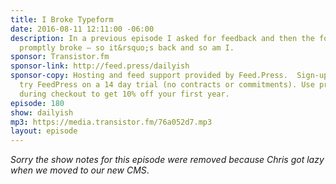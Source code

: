 ```yaml
---
title: I Broke Typeform
date: 2016-08-11 12:11:00 -06:00
description: In a previous episode I asked for feedback and then the form I was using
  promptly broke — so it&rsquo;s back and so am I.
sponsor: Transistor.fm
sponsor-link: http://feed.press/dailyish
sponsor-copy: Hosting and feed support provided by Feed.Press.  Sign-up today and
  try FeedPress on a 14 day trial (no contracts or commitments). Use promo code "dailyish"
  during checkout to get 10% off your first year.
episode: 180
show: dailyish
mp3: https://media.transistor.fm/76a052d7.mp3
layout: episode
---
```


<em>Sorry the show notes for this episode were removed because Chris got lazy when we moved to our new CMS</em>.

